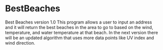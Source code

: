 # BestBeaches
Best Beaches version 1.0  This program allows a user to input an address and it will return the best beaches in the area to go to based on the wind, temperature, and water temperature at that beach.  In the next version there will be an updated algorithm that uses more data points like UV index and wind direction.
